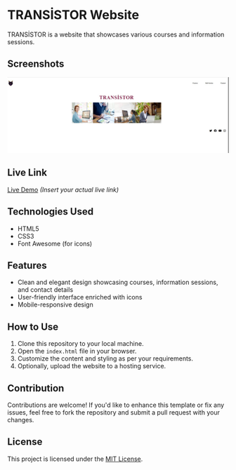 # TRANSİSTOR Website

TRANSİSTOR is a website that showcases various courses and information sessions.

## Screenshots

![Screenshot 1](./img/Screenshot_2.jpg)


## Live Link

[Live Demo](https://animation-pearl.vercel.app/) *(Insert your actual live link)*

## Technologies Used

- HTML5
- CSS3
- Font Awesome (for icons)

## Features

- Clean and elegant design showcasing courses, information sessions, and contact details
- User-friendly interface enriched with icons
- Mobile-responsive design

## How to Use

1. Clone this repository to your local machine.
2. Open the `index.html` file in your browser.
3. Customize the content and styling as per your requirements.
4. Optionally, upload the website to a hosting service.

## Contribution

Contributions are welcome! If you'd like to enhance this template or fix any issues, feel free to fork the repository and submit a pull request with your changes.

## License

This project is licensed under the [MIT License](LICENSE).

